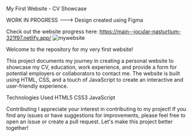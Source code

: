 My First Website - CV Showcase

WORK IN PROGRESS ---> Design created using Figma

Check out the website progress here: https://main--jocular-nasturtium-321f97.netlify.app/
![mywebsite](https://github.com/Trybor/my-first-website/assets/138491596/4c05c1f5-5c9e-46bc-98ee-c8ac916ce57f)


Welcome to the repository for my very first website! 

This project documents my journey in creating a personal website to showcase my CV, education, work experience, and provide a form for potential employers or collaborators to contact me. 
The website is built using HTML, CSS, and a touch of JavaScript to create an interactive and user-friendly experience.

Technologies Used
HTML5
CSS3
JavaScript

Contributing
I appreciate your interest in contributing to my project! If you find any issues or have suggestions for improvements, please feel free to open an issue or create a pull request. 
Let's make this project better together!
